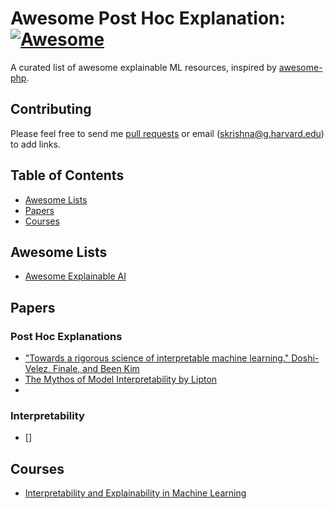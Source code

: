 # Awesome Post Hoc Explanation: [![Awesome](https://cdn.rawgit.com/sindresorhus/awesome/d7305f38d29fed78fa85652e3a63e154dd8e8829/media/badge.svg)](https://github.com/sindresorhus/awesome)
A curated list of awesome explainable ML resources, inspired by [awesome-php](https://github.com/ziadoz/awesome-php).



## Contributing
Please feel free to send me [pull requests](https://github.com/y12uc231/awesome-post-hoc-explanation-papers/pulls) or email (skrishna@g.harvard.edu) to add links.

## Table of Contents

 - [Awesome Lists](#awesome-lists)
 - [Papers](#papers)
 - [Courses](#courses)
 
 
## Awesome Lists

- [Awesome Explainable AI](https://github.com/wangyongjie-ntu/Awesome-explainable-AI)

## Papers

### Post Hoc Explanations
- ["Towards a rigorous science of interpretable machine learning." Doshi-Velez, Finale, and Been Kim](https://arxiv.org/pdf/1702.08608.pdf)
- [The Mythos of Model Interpretability by Lipton](https://dl.acm.org/doi/pdf/10.1145/3236386.3241340)
- 

### Interpretability 
- []

## Courses

- [Interpretability and Explainability in Machine Learning](https://interpretable-ml-class.github.io/)




